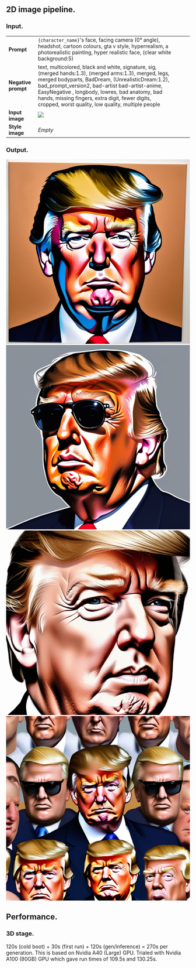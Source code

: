 
## 2D image pipeline.

### Input.

|                     |         |   |   |   |
|---------------------|---------|---|---|---|
| **Prompt**          |    `{character_name}`'s face, facing camera (0° angle), headshot, cartoon colours, gta v style, hyperrealism, a photorealistic painting, hyper realistic face, (clear white background:5)     |   |   |   |
| **Negative prompt** |    text, multicolored, black and white, signature, sig, (merged hands:1.3), (merged arms:1.3), merged, legs, merged bodyparts, BadDream, (UnrealisticDream:1.2), bad_prompt_version2, bad-artist bad-artist-anime, EasyNegative , longbody, lowres, bad anatomy, bad hands, missing fingers, extra digit, fewer digits, cropped, worst quality, low quality, multiple people     |   |   |   |
| **Input image**     |    ![](https://i.imgur.com/F13wrbW.png)     |   |   |   |
| **Style image**     | _Empty_ |   |   |   |

### Output.

![alt text](zaagjs3bzkp4fovcfvalzex76i.png) ![alt text](rodkyfdbsyazmin6okw3mtgdai.png) ![alt text](bxhlrrdbxp3scpmawexpkvdjfe.png) ![alt text](bgnbcjtb6jimd6n7rp23aymxgi.png)

## Performance.

### 3D stage.

120s (cold boot) + 30s (first run) + 120s (gen/inference) = 270s per generation. This is based on Nvidia A40 (Large) GPU. Trialed with Nvidia A100 (80GB) GPU which gave run times of 109.5s and 130.25s.